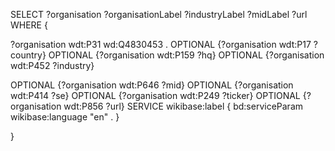 SELECT ?organisation ?organisationLabel ?industryLabel ?midLabel ?url
WHERE {
  
  ?organisation wdt:P31 wd:Q4830453 .
  OPTIONAL {?organisation wdt:P17 ?country}
  OPTIONAL {?organisation wdt:P159 ?hq}
  OPTIONAL {?organisation wdt:P452 ?industry}
  
  OPTIONAL {?organisation wdt:P646 ?mid}
  OPTIONAL {?organisation wdt:P414 ?se}
  OPTIONAL {?organisation wdt:P249 ?ticker}
  OPTIONAL {?organisation wdt:P856 ?url}
  SERVICE wikibase:label {
    bd:serviceParam wikibase:language "en" .
}          
                
} 
